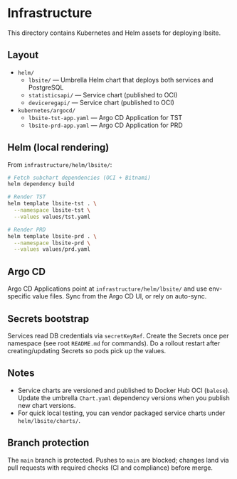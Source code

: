 # Infrastructure

This directory contains Kubernetes and Helm assets for deploying lbsite.

## Layout
- `helm/`
  - `lbsite/` — Umbrella Helm chart that deploys both services and PostgreSQL
  - `statisticsapi/` — Service chart (published to OCI)
  - `deviceregapi/` — Service chart (published to OCI)
- `kubernetes/argocd/`
  - `lbsite-tst-app.yaml` — Argo CD Application for TST
  - `lbsite-prd-app.yaml` — Argo CD Application for PRD

## Helm (local rendering)
From `infrastructure/helm/lbsite/`:

```bash
# Fetch subchart dependencies (OCI + Bitnami)
helm dependency build

# Render TST
helm template lbsite-tst . \
  --namespace lbsite-tst \
  --values values/tst.yaml

# Render PRD
helm template lbsite-prd . \
  --namespace lbsite-prd \
  --values values/prd.yaml
```

## Argo CD
Argo CD Applications point at `infrastructure/helm/lbsite/` and use env-specific value files. Sync from the Argo CD UI, or rely on auto-sync.

## Secrets bootstrap
Services read DB credentials via `secretKeyRef`. Create the Secrets once per namespace (see root `README.md` for commands). Do a rollout restart after creating/updating Secrets so pods pick up the values.

## Notes
- Service charts are versioned and published to Docker Hub OCI (`balese`). Update the umbrella `Chart.yaml` dependency versions when you publish new chart versions.
- For quick local testing, you can vendor packaged service charts under `helm/lbsite/charts/`.

## Branch protection
The `main` branch is protected. Pushes to `main` are blocked; changes land via pull requests with required checks (CI and compliance) before merge.
